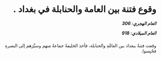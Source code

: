 <h1 dir="rtl">وقوع فتنة بين العامة والحنابلة في بغداد .</h1>

<h5 dir="rtl">العام الهجري:  306

العام الميلادي: 918

</h5>

<p dir="rtl">وقعت فتنةٌ ببغداد بين العامَّةِ والحنابلة، فأخذ الخليفةُ جماعةً منهم وسيَّرَهم إلى البصرةِ فحُبِسوا.</p></br>
